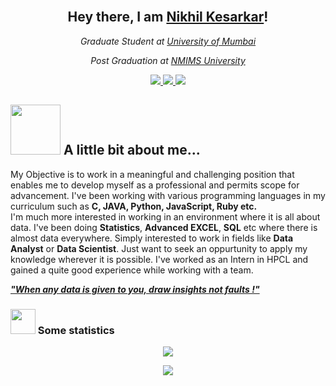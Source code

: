 
<!--### Hi there 👋
**Bosnomer/Bosnomer** is a ✨ _special_ ✨ repository because its `README.md` (this file) appears on your GitHub profile.

Here are some ideas to get you started:

- 🔭 I’m currently working on ...
- 🌱 I’m currently learning ...
- 👯 I’m looking to collaborate on ...
- 🤔 I’m looking for help with ...
- 💬 Ask me about ...
- 📫 How to reach me: ...
- 😄 Pronouns: ...
- ⚡ Fun fact: ...
-->

<!-- Hey there, feel free to use this as a reference to create your own cool profile description --> 

<h2 align="center"><br/> Hey there, I am <a href="https://github.com/Bosnomer">Nikhil Kesarkar</a>! </h2>

<p align="center">
  <em>Graduate Student at <a href="https://mu.ac.in/">University of Mumbai</a></em>
</p>

<p align="center">
  <em>Post Graduation at <a href="https://www.nmims.edu/">NMIMS University</a></em>
</p>

<p align="center">
  <a href="https://github.com/Bosnomer">
    <img src="https://img.shields.io/badge/Github-grey?style=for-the-badge&logo=Github">
  </a>
  <a href="https://www.linkedin.com/in/nikhilkesarkar1998/">
    <img src="https://img.shields.io/badge/Linkedin-blue?style=for-the-badge&logo=Linkedin">
  </a>
 <a></a>
  <a href="https://www.instagram.com/nikhillihkin_/">
    <img src="https://img.shields.io/badge/Instagram-pink?style=for-the-badge&logo=Instagram">
  </a>
</p>
    

<h2><img src="https://media.giphy.com/media/ybSmYMoXQLXVivivaK/giphy.gif" width="80"> A little bit about me...</h2>

My Objective is to work in a meaningful and challenging position that enables me to develop myself as a professional and permits scope for advancement.
I've been working with various programming languages in my curriculum such as **C, JAVA, Python, JavaScript, Ruby etc.**<br>
I'm much more interested in working in an environment where it is all about data. I've been doing <b>Statistics</b>, <b>Advanced EXCEL</b>, <b>SQL</b> etc where there is almost data everywhere.
Simply interested to work in fields like <b>Data Analyst</b> or <b>Data Scientist</b>.
Just want to seek an oppurtunity to apply my knowledge wherever it is possible.
I've worked as an Intern in HPCL and gained a quite good experience while working with a team.

<b><i><ins>"When any data is given to you, draw insights not faults !" </ins></i></b>


### <img src="https://media.giphy.com/media/W5eoZHPpUx9sapR0eu/giphy.gif" width="40"> Some statistics  
<p align="center">
<a href="https://github.com/Bosnomer">
  <img src="https://github-readme-stats.vercel.app/api?username=Bosnomer&show_icons=true&theme=radical" />
</a>
</p>

<p align="center">
<a href="https://github.com/Bosnomer">
  <img align="center" src="https://github-readme-stats.vercel.app/api/top-langs/?username=Bosnomer&theme=radical&hide=blade&card_width=445&layout=compact" />
</a>
  </p>
